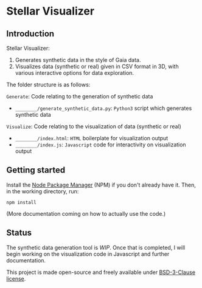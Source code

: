 # Stellar Visualizer

## Introduction

Stellar Visualizer:

1. Generates synthetic data in the style of Gaia data.
2. Visualizes data (synthetic or real) given in CSV format in 3D, with various interactive options for data exploration.

The folder structure is as follows:

`Generate`: Code relating to the generation of synthetic data

* `________/generate_synthetic_data.py`: `Python3` script which generates synthetic data

`Visualize`: Code relating to the visualization of data (synthetic or real)

* `________/index.html`: `HTML` boilerplate for visualization output
* `________/index.js`: `Javascript` code for interactivity on visualization output

## Getting started

Install the [Node Package Manager](http://npmjs.com/) (NPM) if you don't already have it.  Then, in the working directory, run:

````
npm install
````

(More documentation coming on how to actually use the code.)

## Status

The synthetic data generation tool is *WIP*.  Once that is completed, I will begin working on the visualization code in Javascript and further documentation.

This project is made open-source and freely available under [BSD-3-Clause license](LICENSE).